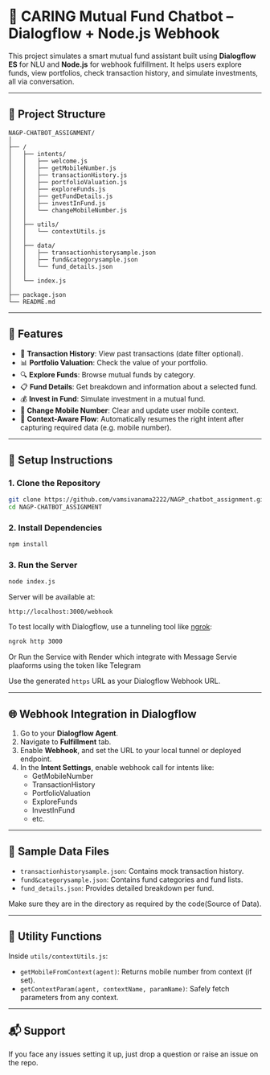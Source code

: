 
# 🧠 CARING Mutual Fund Chatbot – Dialogflow + Node.js Webhook

This project simulates a smart mutual fund assistant built using **Dialogflow ES** for NLU and **Node.js** for webhook fulfillment. It helps users explore funds, view portfolios, check transaction history, and simulate investments, all via conversation.

---

## 📁 Project Structure

```
NAGP-CHATBOT_ASSIGNMENT/
│
├── /
│   ├── intents/
│   │   ├── welcome.js
│   │   ├── getMobileNumber.js
│   │   ├── transactionHistory.js
│   │   ├── portfolioValuation.js
│   │   ├── exploreFunds.js
│   │   ├── getFundDetails.js
│   │   ├── investInFund.js
│   │   └── changeMobileNumber.js
│   │
│   ├── utils/
│   │   └── contextUtils.js
│   │
│   ├── data/
│   │   ├── transactionhistorysample.json
│   │   ├── fund&categorysample.json
│   │   └── fund_details.json
│   │
│   └── index.js
│
├── package.json
└── README.md
```

---

## 🚀 Features

- 🧾 **Transaction History**: View past transactions (date filter optional).
- 📊 **Portfolio Valuation**: Check the value of your portfolio.
- 🔍 **Explore Funds**: Browse mutual funds by category.
- 📋 **Fund Details**: Get breakdown and information about a selected fund.
- 💰 **Invest in Fund**: Simulate investment in a mutual fund.
- 📱 **Change Mobile Number**: Clear and update user mobile context.
- 🔁 **Context-Aware Flow**: Automatically resumes the right intent after capturing required data (e.g. mobile number).

---

## 🔧 Setup Instructions

### 1. Clone the Repository

```bash
git clone https://github.com/vamsivanama2222/NAGP_chatbot_assignment.git
cd NAGP-CHATBOT_ASSIGNMENT
```

### 2. Install Dependencies

```bash
npm install
```

### 3. Run the Server

```bash
node index.js
```

Server will be available at:
```
http://localhost:3000/webhook
```

To test locally with Dialogflow, use a tunneling tool like [ngrok](https://ngrok.com/):

```bash
ngrok http 3000
```

Or Run the Service with Render which integrate with Message Servie plaaforms using the token like Telegram

Use the generated `https` URL as your Dialogflow Webhook URL.

---

## 🌐 Webhook Integration in Dialogflow

1. Go to your **Dialogflow Agent**.
2. Navigate to **Fulfillment** tab.
3. Enable **Webhook**, and set the URL to your local tunnel or deployed endpoint.
4. In the **Intent Settings**, enable webhook call for intents like:
   - GetMobileNumber
   - TransactionHistory
   - PortfolioValuation
   - ExploreFunds
   - InvestInFund
   - etc.

---

## 📄 Sample Data Files

- `transactionhistorysample.json`: Contains mock transaction history.
- `fund&categorysample.json`: Contains fund categories and fund lists.
- `fund_details.json`: Provides detailed breakdown per fund.

Make sure they are in the directory as required by the code(Source of Data).

---

## 🧰 Utility Functions

Inside `utils/contextUtils.js`:
- `getMobileFromContext(agent)`: Returns mobile number from context (if set).
- `getContextParam(agent, contextName, paramName)`: Safely fetch parameters from any context.

---

## 📬 Support

If you face any issues setting it up, just drop a question or raise an issue on the repo.
